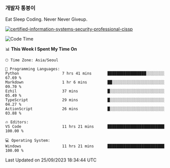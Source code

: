 ### 개발자 통붕이
Eat Sleep Coding.
Never Never Giveup.

[![certified-information-systems-security-professional-cissp](https://user-images.githubusercontent.com/44606727/157613689-acd84ec6-5f8f-4e79-89d9-a8d51f033634.png)](https://www.credly.com/badges/f394a010-85a0-450b-9136-8043af01d71c/public_url)

<!--START_SECTION:waka-->
![Code Time](http://img.shields.io/badge/Code%20Time-1%2C903%20hrs%2024%20mins-blue)

📊 **This Week I Spent My Time On** 

```text
🕑︎ Time Zone: Asia/Seoul

💬 Programming Languages: 
Python                   7 hrs 41 mins       █████████████████░░░░░░░░   67.69 % 
Markdown                 1 hr 6 mins         ██░░░░░░░░░░░░░░░░░░░░░░░   09.70 % 
Ezhil                    37 mins             █░░░░░░░░░░░░░░░░░░░░░░░░   05.49 % 
TypeScript               29 mins             █░░░░░░░░░░░░░░░░░░░░░░░░   04.27 % 
ActionScript             26 mins             █░░░░░░░░░░░░░░░░░░░░░░░░   03.88 % 

🔥 Editors: 
VS Code                  11 hrs 21 mins      █████████████████████████   100.00 % 

💻 Operating System: 
Windows                  11 hrs 21 mins      █████████████████████████   100.00 % 
```


 Last Updated on 25/09/2023 18:34:44 UTC
<!--END_SECTION:waka-->
